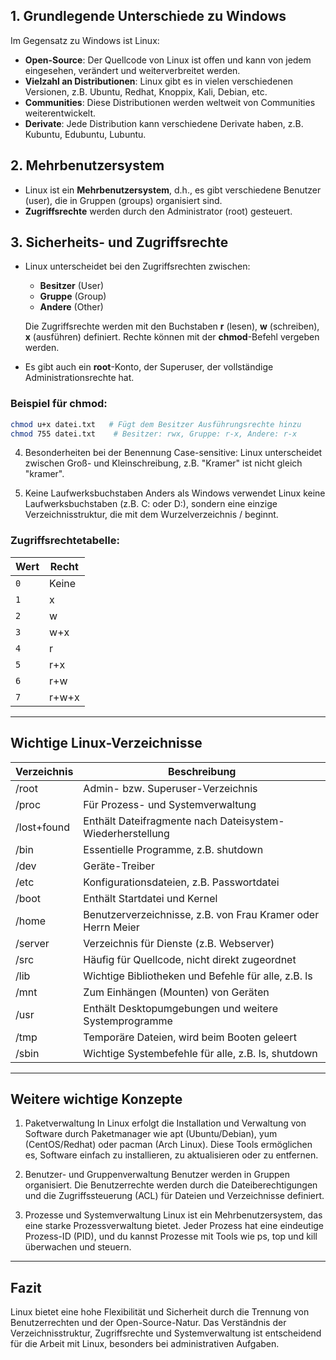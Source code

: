 
## 1. Grundlegende Unterschiede zu Windows
Im Gegensatz zu Windows ist Linux:
- **Open-Source**: Der Quellcode von Linux ist offen und kann von jedem eingesehen, verändert und weiterverbreitet werden.
- **Vielzahl an Distributionen**: Linux gibt es in vielen verschiedenen Versionen, z.B. Ubuntu, Redhat, Knoppix, Kali, Debian, etc.
- **Communities**: Diese Distributionen werden weltweit von Communities weiterentwickelt.
- **Derivate**: Jede Distribution kann verschiedene Derivate haben, z.B. Kubuntu, Edubuntu, Lubuntu.

## 2. Mehrbenutzersystem
- Linux ist ein **Mehrbenutzersystem**, d.h., es gibt verschiedene Benutzer (user), die in Gruppen (groups) organisiert sind.
- **Zugriffsrechte** werden durch den Administrator (root) gesteuert.

## 3. Sicherheits- und Zugriffsrechte
- Linux unterscheidet bei den Zugriffsrechten zwischen:
  - **Besitzer** (User)
  - **Gruppe** (Group)
  - **Andere** (Other)
  
  Die Zugriffsrechte werden mit den Buchstaben **r** (lesen), **w** (schreiben), **x** (ausführen) definiert. Rechte können mit der **chmod**-Befehl vergeben werden.

- Es gibt auch ein **root**-Konto, der Superuser, der vollständige Administrationsrechte hat.

### Beispiel für chmod:
```bash
chmod u+x datei.txt   # Fügt dem Besitzer Ausführungsrechte hinzu
chmod 755 datei.txt    # Besitzer: rwx, Gruppe: r-x, Andere: r-x
```


4. Besonderheiten bei der Benennung
    Case-sensitive: Linux unterscheidet zwischen Groß- und Kleinschreibung, z.B. "Kramer" ist nicht gleich "kramer".

5. Keine Laufwerksbuchstaben
    Anders als Windows verwendet Linux keine Laufwerksbuchstaben (z.B. C: oder D:), sondern eine einzige Verzeichnisstruktur, die mit dem Wurzelverzeichnis / beginnt.


### Zugriffsrechtetabelle:
| Wert | Recht |
| ---- | ----- |
| `0`  | Keine |
| `1`  | x     |
| `2`  | w     |
| `3`  | w+x   |
| `4`  | r     |
| `5`  | r+x   |
| `6`  | r+w   |
| `7`  | r+w+x |


---

## Wichtige Linux-Verzeichnisse

| Verzeichnis | Beschreibung                                                 |
| ----------- | ------------------------------------------------------------ |
| /root       | Admin- bzw. Superuser-Verzeichnis                            |
| /proc       | Für Prozess- und Systemverwaltung                            |
| /lost+found | Enthält Dateifragmente nach Dateisystem-Wiederherstellung    |
| /bin        | Essentielle Programme, z.B. shutdown                         |
| /dev        | Geräte-Treiber                                               |
| /etc        | Konfigurationsdateien, z.B. Passwortdatei                    |
| /boot       | Enthält Startdatei und Kernel                                |
| /home       | Benutzerverzeichnisse, z.B. von Frau Kramer oder Herrn Meier |
| /server     | Verzeichnis für Dienste (z.B. Webserver)                     |
| /src        | Häufig für Quellcode, nicht direkt zugeordnet                |
| /lib        | Wichtige Bibliotheken und Befehle für alle, z.B. ls          |
| /mnt        | Zum Einhängen (Mounten) von Geräten                          |
| /usr        | Enthält Desktopumgebungen und weitere Systemprogramme        |
| /tmp        | Temporäre Dateien, wird beim Booten geleert                  |
| /sbin       | Wichtige Systembefehle für alle, z.B. ls, shutdown           |

---

## Weitere wichtige Konzepte
1. Paketverwaltung
In Linux erfolgt die Installation und Verwaltung von Software durch Paketmanager wie apt (Ubuntu/Debian), yum (CentOS/Redhat) oder pacman (Arch Linux). Diese Tools ermöglichen es, Software einfach zu installieren, zu aktualisieren oder zu entfernen.

2. Benutzer- und Gruppenverwaltung
Benutzer werden in Gruppen organisiert. Die Benutzerrechte werden durch die Dateiberechtigungen und die Zugriffssteuerung (ACL) für Dateien und Verzeichnisse definiert.

3. Prozesse und Systemverwaltung
Linux ist ein Mehrbenutzersystem, das eine starke Prozessverwaltung bietet. Jeder Prozess hat eine eindeutige Prozess-ID (PID), und du kannst Prozesse mit Tools wie ps, top und kill überwachen und steuern.

---

## Fazit

Linux bietet eine hohe Flexibilität und Sicherheit durch die Trennung von Benutzerrechten und der Open-Source-Natur. Das Verständnis der Verzeichnisstruktur, Zugriffsrechte und Systemverwaltung ist entscheidend für die Arbeit mit Linux, besonders bei administrativen Aufgaben.

